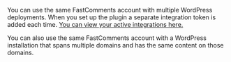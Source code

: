 You can use the same FastComments account with multiple WordPress deployments. When you
set up the plugin a separate integration token is added each time. [You can view your active integrations here.](https://fastcomments.com/auth/my-account/manage-data/integrations) 

You can also use the same FastComments account with a WordPress installation that spans multiple domains and
has the same content on those domains.
